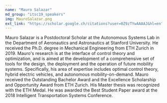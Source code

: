 ```yaml
---
name: "Mauro Salazar"
md_group: "itsc19_speakers"
img: MauroSalazar.png
ext_link: "https://scholar.google.ch/citations?user=0Z9zTYwAAAAJ&hl=en"
---
```


Mauro Salazar is a Postdoctoral Scholar at the Autonomous Systems Lab in the Department of Aeronautics and Astronautics at Stanford University.
He received the Ph.D. degree in Mechanical Engineering from ETH Zurich in 2019.
Mauro's research is at the interface of control theory and optimization, and is aimed at the development of a comprehensive set of tools for the design, the deployment and the operation of future mobility systems.
Specifically, his area of expertise includes optimal control theory, hybrid electric vehicles, and autonomous mobility-on-demand.
Mauro received the Outstanding Bachelor Award and the Excellence Scholarship and Opportunity Award from ETH Zurich. His Master thesis was recognized with the ETH Medal. He was awarded the Best Student Paper award at the 2018 Intelligent Transportation Systems Conference.
